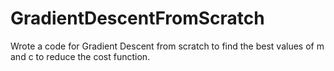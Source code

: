 # GradientDescentFromScratch
Wrote a code for Gradient Descent from scratch to find the best values of m and c to reduce the cost function.
